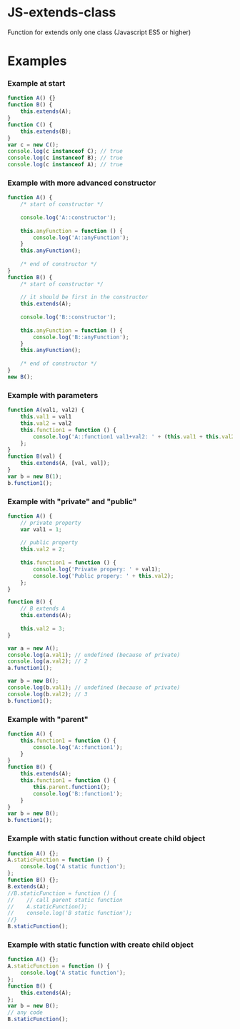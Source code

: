 # JS-extends-class
Function for extends only one class (Javascript ES5 or higher)

# Examples

### Example at start
```javascript
function A() {}
function B() {
    this.extends(A);
}
function C() {
    this.extends(B);
}
var c = new C();
console.log(c instanceof C); // true
console.log(c instanceof B); // true
console.log(c instanceof A); // true
```


### Example with more advanced constructor
```javascript
function A() {
    /* start of constructor */
    
    console.log('A::constructor');
    
    this.anyFunction = function () {
        console.log('A::anyFunction');
    }
    this.anyFunction();
    
    /* end of constructor */
}
function B() {
    /* start of constructor */
    
    // it should be first in the constructor
    this.extends(A);
    
    console.log('B::constructor');
    
    this.anyFunction = function () {
        console.log('B::anyFunction');
    }
    this.anyFunction();
    
    /* end of constructor */
}
new B();
```

### Example with parameters
```javascript
function A(val1, val2) {
    this.val1 = val1
    this.val2 = val2
    this.function1 = function () {
        console.log('A::function1 val1+val2: ' + (this.val1 + this.val2));
    };
}
function B(val) {
    this.extends(A, [val, val]);
}
var b = new B(1);
b.function1();
```


### Example with "private" and "public"
```javascript
function A() {
    // private property
    var val1 = 1;
    
    // public property
    this.val2 = 2;
    
    this.function1 = function () {
        console.log('Private propery: ' + val1);
        console.log('Public propery: ' + this.val2);
    };
}

function B() {
    // B extends A
    this.extends(A);
    
    this.val2 = 3;
}

var a = new A();
console.log(a.val1); // undefined (because of private)
console.log(a.val2); // 2
a.function1();

var b = new B();
console.log(b.val1); // undefined (because of private)
console.log(b.val2); // 3
b.function1();
```


### Example with "parent"
```javascript
function A() {
    this.function1 = function () {
        console.log('A::function1');
    }
}
function B() {
    this.extends(A);
    this.function1 = function () {
        this.parent.function1();
        console.log('B::function1');
    }
}
var b = new B();
b.function1();
```


### Example with static function without create child object
```javascript
function A() {};
A.staticFunction = function () {
    console.log('A static function');
};
function B() {};
B.extends(A);
//B.staticFunction = function () {
//    // call parent static function
//    A.staticFunction();
//    console.log('B static function');
//}
B.staticFunction();
```


### Example with static function with create child object
```javascript
function A() {};
A.staticFunction = function () {
    console.log('A static function');
};
function B() {
    this.extends(A);
};
var b = new B();
// any code
B.staticFunction();
```
